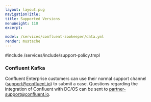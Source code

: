 ```yaml
---
layout: layout.pug
navigationTitle:
title: Supported Versions
menuWeight: 110
excerpt:

model: /services/confluent-zookeeper/data.yml
render: mustache
---
```


#include /services/include/support-policy.tmpl

### Confluent Kafka

Confluent Enterprise customers can use their normal support channel (support@confluent.io) to submit a case. Questions regarding the integration of Confluent with DC/OS can be sent to partner-support@confluent.io.
